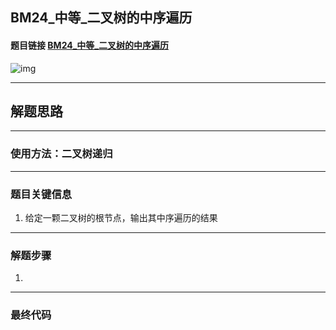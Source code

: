 ## BM24_中等_二叉树的中序遍历

#### 题目链接 [BM24_中等_二叉树的中序遍历](https://www.nowcoder.com/practice/0bf071c135e64ee2a027783b80bf781d?tpId=295&tqId=1512964&ru=/exam/interview&qru=/ta/format-top101/question-ranking&sourceUrl=%2Fexam%2Finterview%3Forder%3D0)

![img](https://i.ibb.co/7gdGSHL/20230810125910.png)

---
## 解题思路
---
### 使用方法：二叉树递归
---
### 题目关键信息

1. 给定一颗二叉树的根节点，输出其中序遍历的结果

---
### 解题步骤

1. 
---

### 最终代码
```

```